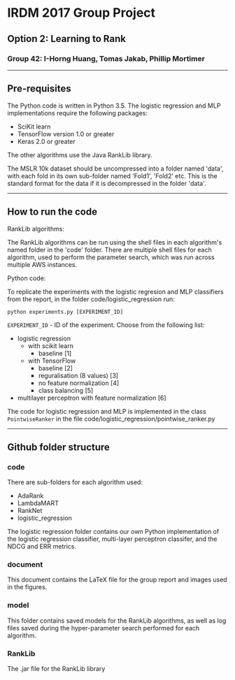 # IRDM 2017 Group Project
## Option 2: Learning to Rank
### Group 42: I-Horng Huang, Tomas Jakab, Phillip Mortimer

---

## Pre-requisites

The Python code is written in Python 3.5.  The logistic regression and MLP implementations require the following packages:
- SciKit learn
- TensorFlow version 1.0 or greater
- Keras 2.0 or greater

The other algorithms use the Java RankLib library.

The MSLR 10k dataset should be uncompressed into a folder named 'data', with each fold in its own sub-folder named 'Fold1', 'Fold2' etc.  This is the standard format for the data if it is decompressed in the folder 'data'.

---

## How to run the code

RankLib algorithms:

The RankLib algorithms can be run using the shell files in each algorithm's named folder in the 'code' folder.  There are multiple shell files for each algorithm, used to perform the parameter search, which was run across multiple AWS instances.

Python code:

To replicate the experiments with the logistic regresion and MLP classifiers from the report, in the folder code/logistic_regression run:

`python experiments.py [EXPERIMENT_ID]`

`EXPERIMENT_ID` - ID of the experiment. Choose from the following list:
* logistic regression
  * with scikit learn
    * baseline   [1]
  * with TensorFlow
    * baseline   [2]
    * reguralisation (8 values)   [3]
    * no feature normalization   [4]
    * class balancing   [5]
 * multilayer perceptron with feature normalization   [6]

 The code for logistic regression and MLP is implemented in the class `PointwiseRanker` in the file code/logistic_regression/pointwise_ranker.py

---

## Github folder structure

### code

There are sub-folders for each algorithm used:

- AdaRank
- LambdaMART
- RankNet
- logistic_regression

The logistic regression folder contains our own Python implementation of the logistic regression classifier, multi-layer perceptron classifer, and the NDCG and ERR metrics.

### document

This document contains the LaTeX file for the group report and images used in the figures.

### model

This folder contains saved models for the RankLib algorithms, as well as log files saved during the hyper-parameter search performed for each algorithm.

### RankLib

The .jar file for the RankLib library
